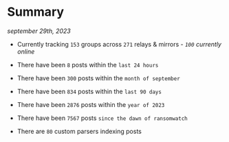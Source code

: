 
# Summary
_september 29th, 2023_

- Currently tracking `153` groups across `271` relays & mirrors - _`100` currently online_

- There have been `8` posts within the `last 24 hours`

- There have been `300` posts within the `month of september`

- There have been `834` posts within the `last 90 days`

- There have been `2876` posts within the `year of 2023`

- There have been `7567` posts `since the dawn of ransomwatch`

- There are `80` custom parsers indexing posts
